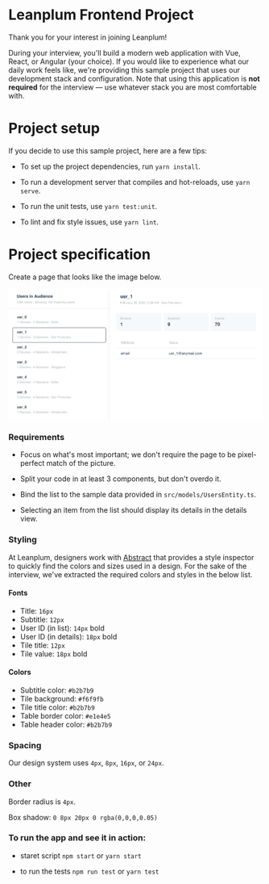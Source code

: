 # Leanplum Frontend Project

Thank you for your interest in joining Leanplum!

During your interview, you'll build a modern web application with Vue, React, or Angular (your choice). If you would like to experience what our daily work feels like, we're providing this sample project that uses our development stack and configuration. Note that using this application is **not required** for the interview &mdash; use whatever stack you are most comfortable with.

# Project setup

If you decide to use this sample project, here are a few tips:

- To set up the project dependencies, run `yarn install`.

- To run a development server that compiles and hot-reloads, use `yarn serve`.

- To run the unit tests, use `yarn test:unit`.

- To lint and fix style issues, use `yarn lint`.

# Project specification

Create a page that looks like the image below.

![Audiences page](./src/assets/task-audiences.png)

### Requirements

- Focus on what's most important; we don't require the page to be pixel-perfect match of the picture.

- Split your code in at least 3 components, but don't overdo it.

- Bind the list to the sample data provided in `src/models/UsersEntity.ts`.

- Selecting an item from the list should display its details in the details view.

### Styling

At Leanplum, designers work with [Abstract](https://www.abstract.com/home) that provides a style inspector to quickly find the colors and sizes used in a design. For the sake of the interview, we've extracted the required colors and styles in the below list.

#### Fonts

- Title: `16px`
- Subtitle: `12px`
- User ID (in list): `14px` bold
- User ID (in details): `18px` bold
- Tile title: `12px`
- Tile value: `18px` bold

#### Colors

- Subtitle color: `#b2b7b9`
- Tile background: `#f6f9fb`
- Tile title color: `#b2b7b9`
- Table border color: `#e1e4e5`
- Table header color: `#b2b7b9`

### Spacing

Our design system uses `4px`, `8px`, `16px`, or `24px`.

### Other

Border radius is `4px`.

Box shadow: `0 8px 20px 0 rgba(0,0,0,0.05)`

### To run the app and see it in action:

- staret script
  `npm start` or `yarn start`

- to run the tests
  `npm run test` or `yarn test`
